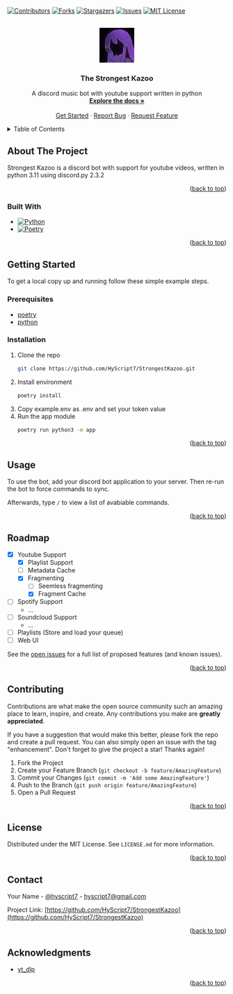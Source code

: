 <!-- Improved compatibility of back to top link: See: https://github.com/othneildrew/Best-README-Template/pull/73 -->
<a name="readme-top"></a>
<!--
*** Thanks for checking out the Best-README-Template. If you have a suggestion
*** that would make this better, please fork the repo and create a pull request
*** or simply open an issue with the tag "enhancement".
*** Don't forget to give the project a star!
*** Thanks again! Now go create something AMAZING! :D
-->



<!-- PROJECT SHIELDS -->
<!--
*** I'm using markdown "reference style" links for readability.
*** Reference links are enclosed in brackets [ ] instead of parentheses ( ).
*** See the bottom of this document for the declaration of the reference variables
*** for contributors-url, forks-url, etc. This is an optional, concise syntax you may use.
*** https://www.markdownguide.org/basic-syntax/#reference-style-links
-->
[![Contributors][contributors-shield]][contributors-url]
[![Forks][forks-shield]][forks-url]
[![Stargazers][stars-shield]][stars-url]
[![Issues][issues-shield]][issues-url]
[![MIT License][license-shield]][license-url]



<!-- PROJECT LOGO -->
<br />
<div align="center">
  <a href="https://github.com/HyScript7/StrongestKazoo">
    <img src="images/logo.png" alt="Logo" width="80" height="80">
  </a>

<h3 align="center">The Strongest Kazoo</h3>

  <p align="center">
    A discord music bot with youtube support written in python
    <br />
    <a href="#"><strong>Explore the docs »</strong></a> <!-- TODO: Link to docs -->
    <br />
    <br />
    <a href="#getting-started">Get Started</a>
    ·
    <a href="https://github.com/HyScript7/StrongestKazoo/issues/new?labels=bug&template=bug-report---.md">Report Bug</a>
    ·
    <a href="https://github.com/HyScript7/StrongestKazoo/issues/new?labels=enhancement&template=feature-request---.md">Request Feature</a>
  </p>
</div>



<!-- TABLE OF CONTENTS -->
<details>
  <summary>Table of Contents</summary>
  <ol>
    <li>
      <a href="#about-the-project">About The Project</a>
      <ul>
        <li><a href="#built-with">Built With</a></li>
      </ul>
    </li>
    <li>
      <a href="#getting-started">Getting Started</a>
      <ul>
        <li><a href="#prerequisites">Prerequisites</a></li>
        <li><a href="#installation">Installation</a></li>
      </ul>
    </li>
    <li><a href="#usage">Usage</a></li>
    <li><a href="#roadmap">Roadmap</a></li>
    <li><a href="#contributing">Contributing</a></li>
    <li><a href="#license">License</a></li>
    <li><a href="#contact">Contact</a></li>
    <li><a href="#acknowledgments">Acknowledgments</a></li>
  </ol>
</details>



<!-- ABOUT THE PROJECT -->
## About The Project

Strongest Kazoo is a discord bot with support for youtube videos, written in python 3.11 using discord.py 2.3.2

<p align="right">(<a href="#readme-top">back to top</a>)</p>



### Built With

* [![Python][Python.org]][Python-url]
* [![Poetry][Poetry.org]][Poetry-url]

<p align="right">(<a href="#readme-top">back to top</a>)</p>



<!-- GETTING STARTED -->
## Getting Started

To get a local copy up and running follow these simple example steps.

### Prerequisites

* [poetry](https://python-poetry.org/docs)
* [python](http://python.org/)

### Installation

1. Clone the repo
   ```sh
   git clone https://github.com/HyScript7/StrongestKazoo.git
   ```
2. Install environment
   ```sh
   poetry install
   ```
3. Copy example.env as .env and set your token value
4. Run the app module
   ```sh
   poetry run python3 -m app
   ```

<p align="right">(<a href="#readme-top">back to top</a>)</p>



<!-- USAGE EXAMPLES -->
## Usage

To use the bot, add your discord bot application to your server. Then re-run the bot to force commands to sync.

Afterwards, type `/` to view a list of avabiable commands.

<p align="right">(<a href="#readme-top">back to top</a>)</p>



<!-- ROADMAP -->
## Roadmap

- [x] Youtube Support
  - [x] Playlist Support
  - [ ] Metadata Cache
  - [x] Fragmenting
    - [ ] Seemless fragmenting
    - [x] Fragment Cache
- [ ] Spotify Support
  - ...
- [ ] Soundcloud Support
  - ...
- [ ] Playlists (Store and load your queue)
- [ ] Web UI

See the [open issues](https://github.com/HyScript7/StrongestKazoo/issues) for a full list of proposed features (and known issues).

<p align="right">(<a href="#readme-top">back to top</a>)</p>



<!-- CONTRIBUTING -->
## Contributing

Contributions are what make the open source community such an amazing place to learn, inspire, and create. Any contributions you make are **greatly appreciated**.

If you have a suggestion that would make this better, please fork the repo and create a pull request. You can also simply open an issue with the tag "enhancement".
Don't forget to give the project a star! Thanks again!

1. Fork the Project
2. Create your Feature Branch (`git checkout -b feature/AmazingFeature`)
3. Commit your Changes (`git commit -m 'Add some AmazingFeature'`)
4. Push to the Branch (`git push origin feature/AmazingFeature`)
5. Open a Pull Request

<p align="right">(<a href="#readme-top">back to top</a>)</p>



<!-- LICENSE -->
## License

Distributed under the MIT License. See `LICENSE.md` for more information.

<p align="right">(<a href="#readme-top">back to top</a>)</p>



<!-- CONTACT -->
## Contact

Your Name - [@hyscript7](https://twitter.com/hyscript7) - hyscript7@gmail.com

Project Link: [https://github.com/HyScript7/StrongestKazoo](https://github.com/HyScript7/StrongestKazoo)

<p align="right">(<a href="#readme-top">back to top</a>)</p>



<!-- ACKNOWLEDGMENTS -->
## Acknowledgments

* [yt_dlp](https://github.com/yt-dlp/yt-dlp)

<p align="right">(<a href="#readme-top">back to top</a>)</p>



<!-- MARKDOWN LINKS & IMAGES -->
<!-- https://www.markdownguide.org/basic-syntax/#reference-style-links -->
[contributors-shield]: https://img.shields.io/github/contributors/HyScript7/StrongestKazoo.svg?style=for-the-badge
[contributors-url]: https://github.com/HyScript7/StrongestKazoo/graphs/contributors
[forks-shield]: https://img.shields.io/github/forks/HyScript7/StrongestKazoo.svg?style=for-the-badge
[forks-url]: https://github.com/HyScript7/StrongestKazoo/network/members
[stars-shield]: https://img.shields.io/github/stars/HyScript7/StrongestKazoo.svg?style=for-the-badge
[stars-url]: https://github.com/HyScript7/StrongestKazoo/stargazers
[issues-shield]: https://img.shields.io/github/issues/HyScript7/StrongestKazoo.svg?style=for-the-badge
[issues-url]: https://github.com/HyScript7/StrongestKazoo/issues
[license-shield]: https://img.shields.io/github/license/HyScript7/StrongestKazoo.svg?style=for-the-badge
[license-url]: https://github.com/HyScript7/StrongestKazoo/blob/master/LICENSE.txt
[linkedin-shield]: https://img.shields.io/badge/-LinkedIn-black.svg?style=for-the-badge&logo=linkedin&colorB=555
[linkedin-url]: https://linkedin.com/in/linkedin_username
[product-screenshot]: images/screenshot.png
[Python.org]: https://img.shields.io/badge/python-3670A0?style=for-the-badge&logo=python&logoColor=ffdd54
[Python-url]: http://python.org/
[Poetry.org]: https://img.shields.io/badge/Poetry-%233B82F6.svg?style=for-the-badge&logo=poetry&logoColor=0B3D8D
[Poetry-url]: https://python-poetry.org/